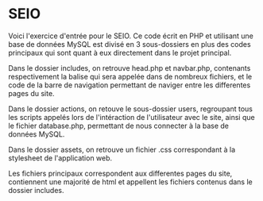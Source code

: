 # SEIO

Voici l'exercice d'entrée pour le SEIO. 
Ce code écrit en PHP et utilisant une base de données MySQL est divisé en 3 sous-dossiers en plus des codes principaux qui sont quant à eux directement dans le projet principal.

Dans le dossier includes, on retrouve head.php et navbar.php, contenants respectivement la balise <head> </head> qui sera appelée dans de nombreux fichiers, et le code de la barre de navigation permettant de naviger entre les differentes pages du site.

Dans le dossier actions, on retouve le sous-dossier users, regroupant tous les scripts appelés lors de l'intéraction de l'utilisateur avec le site, ainsi que le fichier database.php, permettant de nous connecter à la base de données MySQL.

Dans le dossier assets, on retrouve un fichier .css correspondant à la stylesheet de l'application web.

Les fichiers principaux correspondent aux differentes pages du site, contiennent une majorité de html et appellent les fichiers contenus dans le dossier includes. 

